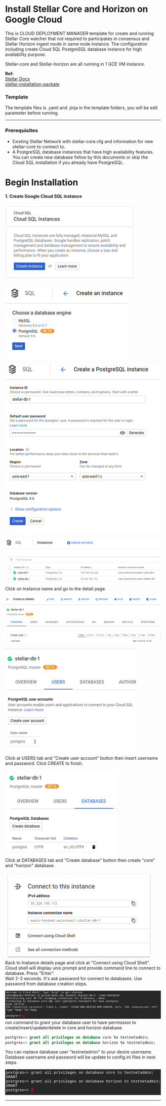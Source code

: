 # Install Stellar Core and Horizon on Google Cloud

This is CLOUD DEPLOYMENT MANAGER template for create and running Stellar Core watcher that not required to participates in consensus and Stellar Horizon ingest mode in same node instance. The configuration including create Cloud SQL PostgreSQL database instance for high availability purpose.

Stellar-core and Stellar-horizon are all running in 1 GCE VM instance.

**Ref:**<br>
[Stellar Docs](https://www.stellar.org/developers/stellar-core/software/admin.html)<br>
[stellar-installation-packate](https://github.com/stellar/packages#sdf---packages)<br>

### Template
The template files is .yaml and .jinja in the template folders, you will be edit parameter before running.

---
### Prerequisites
* Existing Stellar Network with stellar-core.cfg and information for new stellar-core to connect to.
* A PostgreSQL database instances that have high availability features. You can create new database follow by this documents or skip the Cloud SQL installation if you already have PostgreSQL. 

# Begin Installation
#### 1. Create Google Cloud SQL instance
![](images/cloud_sql_1.png)

![](images/cloud_sql_2.png)

![](images/cloud_sql_3.png)

![](images/cloud_sql_4.png)<br>
Click on Instance name and go to the detail page.

![](images/cloud_sql_5.png)

![](images/cloud_sql_6.png)<br>
Click at USERS tab and "Create user account" button then insert username and password. Click CREATE to finish.

![](images/cloud_sql_7.png)<br>
Click at DATABASES tab and "Create database" button then create "core" and "horizon" database.

![](images/cloud_sql_8.png)<br>
Back to Inatance details page and click at "Connect using Cloud Shell".<br>
Cloud shell will display unix prompt and provide command line to connect to database. Press "Enter".<br>
Wait 2-3 seconds. It's ask password for connect to databases. Use password from database creation steps.

![](images/cloud_sql_9.png)<br>
run command to grant your database user to have permission to create/insert/update/delete in core and horizon database.

```sql
postgres=> grant all privileges on database core to testnetadmin;
postgres=> grant all privileges on database horizon to testnetadmin;
```
You can replace database user "testnetadmin" to your desire username.<br>
Database username and password will be update to config.ini files in next steps.

![](images/cloud_sql_10.png)

---
